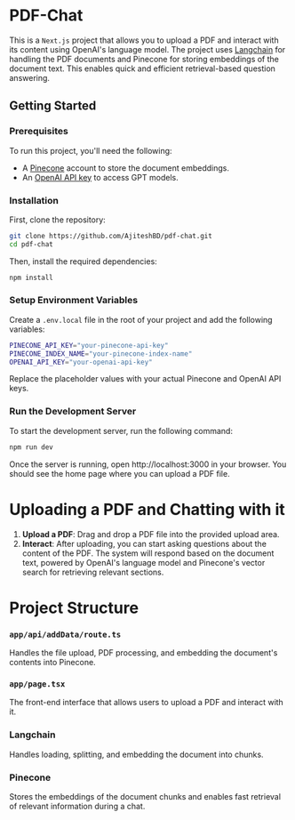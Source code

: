 # PDF-Chat

This is a `Next.js` project that allows you to upload a PDF and interact with its content using OpenAI's language model. The project uses [Langchain](https://github.com/hwchase17/langchain) for handling the PDF documents and Pinecone for storing embeddings of the document text. This enables quick and efficient retrieval-based question answering.

## Getting Started

### Prerequisites

To run this project, you'll need the following:

- A [Pinecone](https://www.pinecone.io) account to store the document embeddings.
- An [OpenAI API key](https://openai.com) to access GPT models.

### Installation

First, clone the repository:

```bash
git clone https://github.com/AjiteshBD/pdf-chat.git
cd pdf-chat
```

Then, install the required dependencies:

```bash
npm install
```

### Setup Environment Variables
Create a ```.env.local``` file in the root of your project and add the following variables:

```bash
PINECONE_API_KEY="your-pinecone-api-key"
PINECONE_INDEX_NAME="your-pinecone-index-name"
OPENAI_API_KEY="your-openai-api-key"
```

Replace the placeholder values with your actual Pinecone and OpenAI API keys.

### Run the Development Server
To start the development server, run the following command:

```bash
npm run dev
```

Once the server is running, open http://localhost:3000 in your browser. You should see the home page where you can upload a PDF file.

# Uploading a PDF and Chatting with it

1. **Upload a PDF**: Drag and drop a PDF file into the provided upload area.
2. **Interact**: After uploading, you can start asking questions about the content of the PDF. The system will respond based on the document text, powered by OpenAI's language model and Pinecone's vector search for retrieving relevant sections.

# Project Structure

### `app/api/addData/route.ts`
Handles the file upload, PDF processing, and embedding the document's contents into Pinecone.

### `app/page.tsx`
The front-end interface that allows users to upload a PDF and interact with it.

### Langchain
Handles loading, splitting, and embedding the document into chunks.

### Pinecone
Stores the embeddings of the document chunks and enables fast retrieval of relevant information during a chat.




